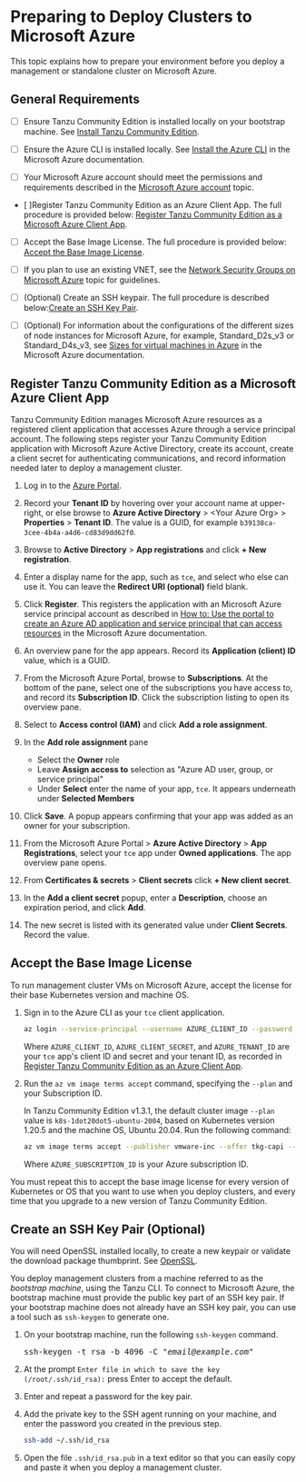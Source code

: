 # Preparing to Deploy Clusters to Microsoft Azure

This topic explains how to prepare your environment before you deploy a management or standalone cluster on Microsoft Azure.

<!--If you are installing Tanzu Community Edition on Azure VMware Solution (AVS), you are installing to a vSphere environment.
See [Preparing Azure VMware Solution on Microsoft Azure](prepare-maas.md#prep-avs) in _Prepare a vSphere Management as a Service Infrastructure_ to prepare your environment
and [Prepare to Deploy Management Clusters to vSphere](vsphere.md) to deploy management clusters.

## <a id="process diagram"></a> Installation Process Overview

The following diagram shows the high-level steps for installing a Tanzu Community Edition management cluster on Azure, and the interfaces you use to perform them.

These steps include the preparations listed below plus the procedures described in either [Deploy Management Clusters with the Installer Interface](deploy-ui.md) or [Deploy Management Clusters from a Configuration File](deploy-cli.md).

![Process Diagram: Start, Install the Tanzu CLI, Register a TKG App on Azure, Accept the Base Image License. If first deploy and no advanced config options, deploy with installer interface. Else deploy with config file.](../images/azure-install-process.png)-->

## <a id="general-requirements"></a> General Requirements

- [ ] Ensure Tanzu Community Edition is installed locally on your bootstrap machine. See [Install Tanzu Community Edition](cli-installation).

- [ ] Ensure the Azure CLI is installed locally.  See [Install the Azure CLI](https://docs.microsoft.com/en-us/cli/azure/install-azure-cli) in the Microsoft Azure documentation.

- [ ] Your Microsoft Azure account should meet the permissions and requirements described in the [Microsoft Azure account](ref-azure/#microsoft-azure-account) topic.

<!--&#42;Or see [Deploying Tanzu Community Edition in an Internet-Restricted Environment](airgapped-environments.md) for installing without external network access.-->

- [ ]Register Tanzu Community Edition as an Azure Client App. The full procedure is provided below: [Register Tanzu Community Edition as a Microsoft Azure Client App](azure-mgmt/#a-idtkg-appa-register-tanzu-community-edition-as-a-microsoft-azure-client-app).

- [ ] Accept the Base Image License.  The full procedure is provided below: [Accept the Base Image License](azure-mgmt/#accept-the-base-image-license).

- [ ] If you plan to use an existing VNET, see the [Network Security Groups on Microsoft Azure](ref-azure/#a-idnsgsa-network-security-groups-on-azure) topic for guidelines.

- [ ] (Optional) Create an SSH keypair. The full procedure is described below:[Create an SSH Key Pair](azure-mgmt/#a-idssh-keya-create-an-ssh-key-pair-optional).

- [ ] (Optional) For information about the configurations of the different sizes of node instances for Microsoft Azure, for example, Standard_D2s_v3 or Standard_D4s_v3, see [Sizes for virtual machines in Azure](https://docs.microsoft.com/en-us/azure/virtual-machines/sizes) in the  Microsoft Azure documentation.

## <a id="tkg-app"></a> Register Tanzu Community Edition as a Microsoft Azure Client App

Tanzu Community Edition manages Microsoft Azure resources as a registered client application that accesses Azure through a service principal account.
The following steps register your Tanzu Community Edition application with Microsoft Azure Active Directory, create its account, create a client secret for authenticating communications, and record information needed later to deploy a management cluster.

1. Log in to the [Azure Portal](https://portal.azure.com).

1. Record your **Tenant ID** by hovering over your account name at upper-right, or else browse to **Azure Active Directory** > \<Your Azure Org\> > **Properties** > **Tenant ID**.  The value is a GUID, for example `b39138ca-3cee-4b4a-a4d6-cd83d9dd62f0`.

1. Browse to **Active Directory** > **App registrations** and click **+ New registration**.

1. Enter a display name for the app, such as `tce`, and select who else can use it.  You can leave the **Redirect URI (optional)** field blank.

1. Click **Register**.  This registers the application with an Microsoft Azure service principal account as described in [How to: Use the portal to create an Azure AD application and service principal that can access resources](https://docs.microsoft.com/en-us/azure/active-directory/develop/howto-create-service-principal-portal) in the Microsoft Azure documentation.

1. An overview pane for the app appears. Record its **Application (client) ID** value, which is a GUID.

2. From the Microsoft Azure Portal, browse to **Subscriptions**.  At the bottom of the pane, select one of the subscriptions you have access to, and record its **Subscription ID**.  Click the subscription listing to open its overview pane.

3. Select to **Access control (IAM)** and click **Add a role assignment**.

4. In the **Add role assignment** pane
    - Select the **Owner** role
    - Leave **Assign access to** selection as "Azure AD user, group, or service principal"
    - Under **Select** enter the name of your app, `tce`.  It appears underneath under **Selected Members**

5. Click **Save**. A popup appears confirming that your app was added as an owner for your subscription.

6. From the Microsoft Azure Portal > **Azure Active Directory** > **App Registrations**, select your `tce` app under **Owned applications**. The app overview pane opens.

7. From **Certificates & secrets** > **Client secrets** click **+ New client secret**.

8. In the **Add a client secret** popup, enter a **Description**, choose an expiration period, and click **Add**.

9. The new secret is listed with its generated value under **Client Secrets**.  Record the value.

## Accept the Base Image License

To run management cluster VMs on Microsoft Azure, accept the license for their base Kubernetes version and machine OS.

1. Sign in to the Azure CLI as your `tce` client application.

   ```bash
   az login --service-principal --username AZURE_CLIENT_ID --password AZURE_CLIENT_SECRET --tenant AZURE_TENANT_ID
   ```

   Where `AZURE_CLIENT_ID`, `AZURE_CLIENT_SECRET`, and `AZURE_TENANT_ID` are your `tce` app's client ID and secret and your tenant ID, as recorded in [Register Tanzu Community Edition as an Azure Client App](azure-mgmt/#a-idtkg-appa-register-tanzu-community-edition-as-an-azure-client-app).

1. Run the `az vm image terms accept` command, specifying the `--plan` and your Subscription ID.

   In Tanzu Community Edition v1.3.1, the default cluster image `--plan` value is `k8s-1dot20dot5-ubuntu-2004`, based on Kubernetes version 1.20.5 and the  machine OS, Ubuntu 20.04. Run the following command:

   ```sh
   az vm image terms accept --publisher vmware-inc --offer tkg-capi --plan k8s-1dot20dot5-ubuntu-2004 --subscription AZURE_SUBSCRIPTION_ID
   ```

   Where `AZURE_SUBSCRIPTION_ID` is your Azure subscription ID.

You must repeat this to accept the base image license for every version of Kubernetes or OS that you want to use when you deploy clusters, and every time that you upgrade to a new version of Tanzu Community Edition.

## <a id="ssh-key"></a> Create an SSH Key Pair (Optional)

You will need OpenSSL installed locally, to create a new keypair or validate the download package thumbprint.  See [OpenSSL](https://www.openssl.org).

You deploy management clusters from a machine referred to as the _bootstrap machine_, using the Tanzu CLI.
To connect to Microsoft Azure, the bootstrap machine must provide the public key part of an SSH key pair. If your bootstrap machine does not already have an SSH key pair, you can use a tool such as `ssh-keygen` to generate one.

1. On your bootstrap machine, run the following `ssh-keygen` command.

   <pre>ssh-keygen -t rsa -b 4096 -C "<em>email@example.com</em>"</pre>
1. At the prompt `Enter file in which to save the key (/root/.ssh/id_rsa):` press Enter to accept the default.
1. Enter and repeat a password for the key pair.
1. Add the private key to the SSH agent running on your machine, and enter the password you created in the previous step.

   ```sh
   ssh-add ~/.ssh/id_rsa
   ```

1. Open the file `.ssh/id_rsa.pub` in a text editor so that you can easily copy and paste it when you deploy a management cluster.



